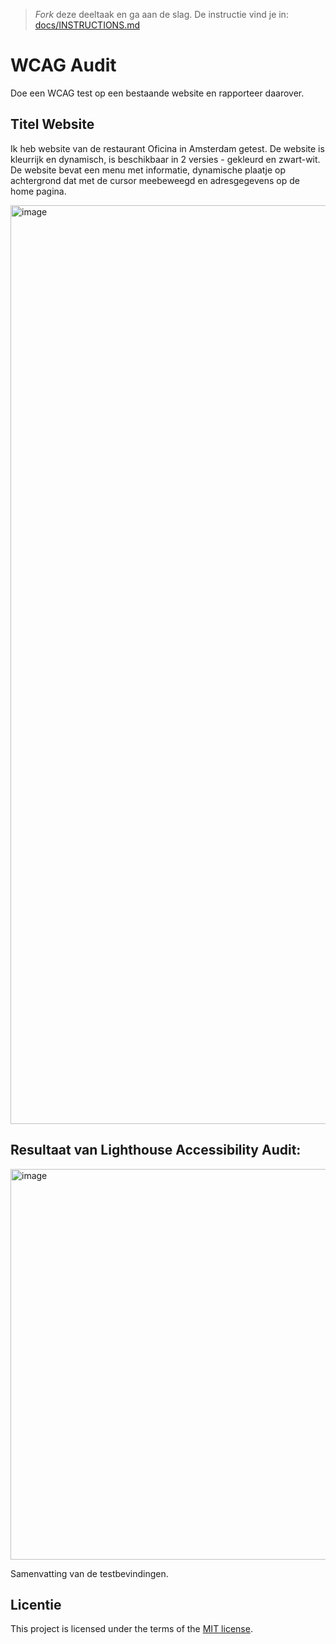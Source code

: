 > _Fork_ deze deeltaak en ga aan de slag. De instructie vind je in: [docs/INSTRUCTIONS.md](https://github.com/fdnd-task/all-human-wcag-audit/blob/main/docs/INSTRUCTIONS.md)

# WCAG Audit 

Doe een WCAG test op een bestaande website en rapporteer daarover.

## Titel Website

Ik heb website van de restaurant Oficina in Amsterdam getest. De website is kleurrijk en dynamisch, is beschikbaar in 2 versies - gekleurd en zwart-wit. De website bevat een menu met informatie, dynamische plaatje op achtergrond dat met de cursor meebeweegd en adresgegevens op de home pagina. 


<img width="1470" alt="image" src="https://github.com/aliceafanasieva/all-human-wcag-audit/assets/66431299/8da7d4ea-2a1a-4d33-85c2-e5bd5d360776">

## Resultaat van Lighthouse Accessibility Audit:

<img width="625" alt="image" src="https://github.com/aliceafanasieva/all-human-wcag-audit/assets/66431299/992d2df8-a573-4e86-9f00-6f2bbfbb2782">


Samenvatting van de testbevindingen.

## Licentie

This project is licensed under the terms of the [MIT license](./LICENSE).
